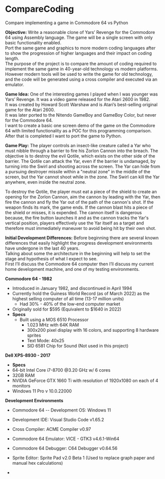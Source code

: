 # CompareCoding
Compare implementing a game in Commodore 64 vs Python

**Objective:**
Write a reasonable clone of Yars’ Revenge for the Commodore 64 using Assembly language.  The game will be a single screen with only basic functionality enabled.  
Port the same game and graphics to more modern coding languages after to show the progression of higher languages and their impact on coding length.  
The purpose of the project is to compare the amount of coding required to implement the same game in 40-year-old technology vs modern platforms.  
However modern tools will be used to write the game for old technology, and the code will be generated using a cross compiler and executed via an emulator.

**Game Idea:**
One of the interesting games I played when I was younger was Yars’ Revenge. It was a video game released for the Atari 2600 in 1982.  
It was created by Howard Scott Warshaw and is Atari’s best-selling original game for the Atari 2600.  
It was later ported to the Nitendo GameBoy and GameBoy Color, but never for the Commodore 64.  
I want to create a basic one screen demo of the game on the Commodore 64 with limited functionality as a POC for this programming comparison.
After that is completed I want to port the game to Python.

**Game Play:**
The player controls an insect-like creature called a Yar who must nibble through a barrier to fire his Zorlon Cannon into the breach. 
The objective is to destroy the evil Qotile, which exists on the other side of the barrier. The Qotile can attack the Yar, even if the barrier is undamaged, 
by turning into the Swirl and shooting across the screen. The Yar can hide from a pursuing destroyer missile within a "neutral zone" in the middle of the screen, 
but the Yar cannot shoot while in the zone. The Swirl can kill the Yar anywhere, even inside the neutral zone.

To destroy the Qotile, the player must eat a piece of the shield to create an opening for the Zorlon Cannon, aim the cannon by leading with the Yar, 
then fire the cannon and fly the Yar out of the path of the cannon's shot. If the weapon finds its mark, the game ends. If the cannon blast hits a 
piece of the shield or misses, it is expended. The cannon itself is dangerous because, the fire button launches it and as the cannon tracks the Yar's vertical 
position, players effectively use the Yar itself as a target and therefore must immediately maneuver to avoid being hit by their own shot. 

**Initial Development Differences:**
Before beginning there are several known differences that easily highlight the progress development environments have undergone in the last 40 years.  
Talking about some the architecture in the beginning will help to set the stage and hypothesis of what I expect to see.  
First I’ll discuss the Commodore 64 computer then I’ll discuss my current home development machine, and one of my testing environments.

**Commodore 64 - 1982**
- Introduced in January 1982, and discontinued in April 1994
- Currently hold the Guiness World Record (as of March 2022) as the highest selling computer of all time (13-17 million units)
  -  Had 30% - 40% of the low-end computer market
- Originally sold for $595 (Equivalent to $1640 in 2022)
- **Specs**
  - Built using a MOS 6510 Processor
    - 1.023 MHz with 64K RAM
    - 300x200 pixel display with 16 colors, and supporting 8 hardware sprites
    - Text Mode: 40x25
    - SID 6581 Chip for Sound (Not used in this project)
 
 **Dell XPS-8930 - 2017**
 - **Specs**
  - 64-bit Intel Core i7-8700 @3.20 GHz w/ 6 cores
  - 32GB RAM
  - NVIDIA GeForce GTX 1660 Ti with resolution of 1920x1080 on each of 4 monitors
  - Windows 11 Pro v 10.0.22000
 
 **Development Environments**
 - Commodore 64
  -- Development OS: Windows 11
  - Development IDE: Visual Studio Code v1.65.2
  - Cross Compiler: ACME Compiler v0.97
  - Commodore 64 Emulator: VICE - GTK3 v4.6.1-Win64
  - Commodore 64 Debugger: C64 Debugger v0.64.56
  - Sprite Editor: Sprite Pad v2.0 Beta 1 (Used to replace graph paper and manual hex calculations)
 
- 
